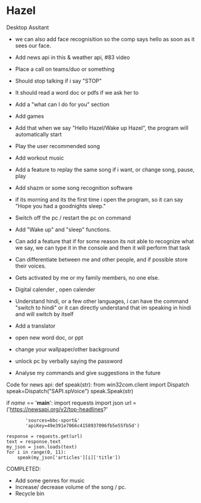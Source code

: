 # Hazel
Desktop Assitant

- we can also add face recognisition so the comp says hello as soon as it sees our face.
- Add news api in this & weather api, #83 video
- Place a call on teams/duo or something
- Should stop talking if i say "STOP"
- It should read a word doc or pdfs if we ask her to

- Add a "what can I do for you" section
- Add games
- Add that when we say "Hello Hazel/Wake up Hazel", the program will automatically start

- Play the user recommended song
- Add workout music
- Add a feature to replay the same song if i want, or change song, pause, play
- Add shazm or some song recognition software


- if its morning and its the first time i open the program, so it can say "Hope you had a goodnights sleep."
- Switch off the pc / restart the pc on command
- Add "Wake up" and "sleep" functions.
- Can add a feature that if for some reason its not able to recognize what we say, 
  we can type it in the console and then it will perform that task

- Can differentiate between me and other people, and if possible store their voices.
- Gets activated by me or my family members, no one else.
- Digital calender , open calender
- Understand hindi, or a few other languages, i can have the command "switch to hindi" 
  or it can directly understand that im speaking in hindi and will switch by itself
- Add a translator
- open new word doc, or ppt
- change your wallpaper/other background
- unlock pc by verbally saying the password

- Analyse my commands and give suggestions in the future

Code for news api:
def speak(str):
    from win32com.client import Dispatch
    speak=Dispatch("SAPI.spVoice")
    speak.Speak(str)

if _name_ == '__main__':
    import requests
    import json
    url = ('https://newsapi.org/v2/top-headlines?'

           'sources=bbc-sport&'
           'apiKey=49e391e7066c4158937096fb5e55fb5d')

    response = requests.get(url)
    text = response.text
    my_json = json.loads(text)
    for i in range(0, 11):
        speak(my_json['articles'][i]['title'])


COMPLETED:
- Add some genres for music
- Increase/ decrease volume of the song / pc.
- Recycle bin
